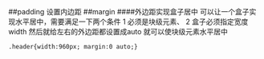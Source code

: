##padding
设置内边距
##margin
####外边距实现盒子居中
可以让一个盒子实现水平居中，需要满足一下两个条件
1 必须是块级元素、
2 盒子必须指定宽度width
然后就给左右的外边距都设置成auto 就可以使块级元素水平居中
```
.header{width:960px; margin:0 auto;}
```
